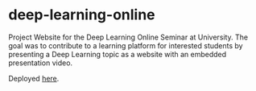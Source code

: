 # deep-learning-online
Project Website for the Deep Learning Online Seminar at University. The goal was to contribute to a learning platform for interested students by presenting a Deep Learning topic as a website with an embedded presentation video.    

Deployed [here](https://akowsik-dl-online.netlify.app). 
